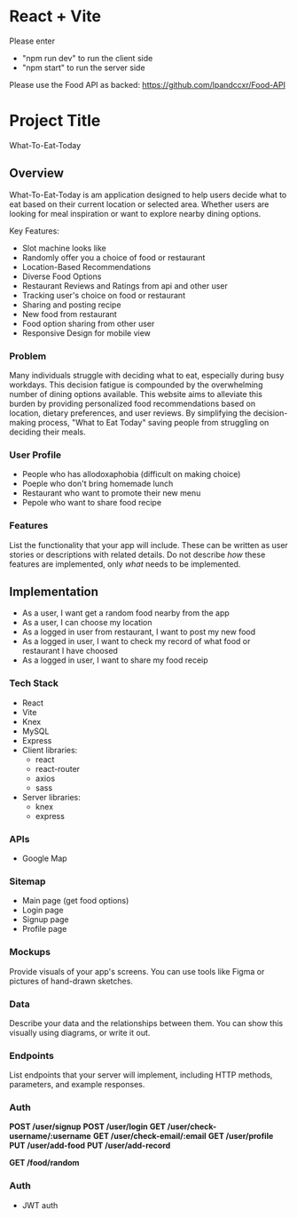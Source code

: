 # React + Vite

Please enter

- "npm run dev" to run the client side
- "npm start" to run the server side

Please use the Food API as backed: https://github.com/lpandccxr/Food-API

# Project Title

What-To-Eat-Today

## Overview

What-To-Eat-Today is am application designed to help users decide what to eat based on their current location or selected area. Whether users are looking for meal inspiration or want to explore nearby dining options.

Key Features:

- Slot machine looks like
- Randomly offer you a choice of food or restaurant
- Location-Based Recommendations
- Diverse Food Options
- Restaurant Reviews and Ratings from api and other user
- Tracking user's choice on food or restaurant
- Sharing and posting recipe
- New food from restaurant
- Food option sharing from other user
- Responsive Design for mobile view

### Problem

Many individuals struggle with deciding what to eat, especially during busy workdays. This decision fatigue is compounded by the overwhelming number of dining options available. This website aims to alleviate this burden by providing personalized food recommendations based on location, dietary preferences, and user reviews. By simplifying the decision-making process, "What to Eat Today" saving people from struggling on deciding their meals.

### User Profile

- People who has allodoxaphobia (difficult on making choice)
- Poeple who don't bring homemade lunch
- Restaurant who want to promote their new menu
- Pepole who want to share food recipe

### Features

List the functionality that your app will include. These can be written as user stories or descriptions with related details. Do not describe _how_ these features are implemented, only _what_ needs to be implemented.

## Implementation

- As a user, I want get a random food nearby from the app
- As a user, I can choose my location
- As a logged in user from restaurant, I want to post my new food
- As a logged in user, I want to check my record of what food or restaurant I have choosed
- As a logged in user, I want to share my food receip

### Tech Stack

- React
- Vite
- Knex
- MySQL
- Express
- Client libraries:
  - react
  - react-router
  - axios
  - sass
- Server libraries:
  - knex
  - express

### APIs

- Google Map

### Sitemap

- Main page (get food options)
- Login page
- Signup page
- Profile page

### Mockups

Provide visuals of your app's screens. You can use tools like Figma or pictures of hand-drawn sketches.

### Data

Describe your data and the relationships between them. You can show this visually using diagrams, or write it out.

### Endpoints

List endpoints that your server will implement, including HTTP methods, parameters, and example responses.

### Auth

**POST /user/signup**
**POST /user/login**
**GET /user/check-username/:username**
**GET /user/check-email/:email**
**GET /user/profile**
**PUT /user/add-food**
**PUT /user/add-record**

**GET /food/random**

### Auth

- JWT auth
